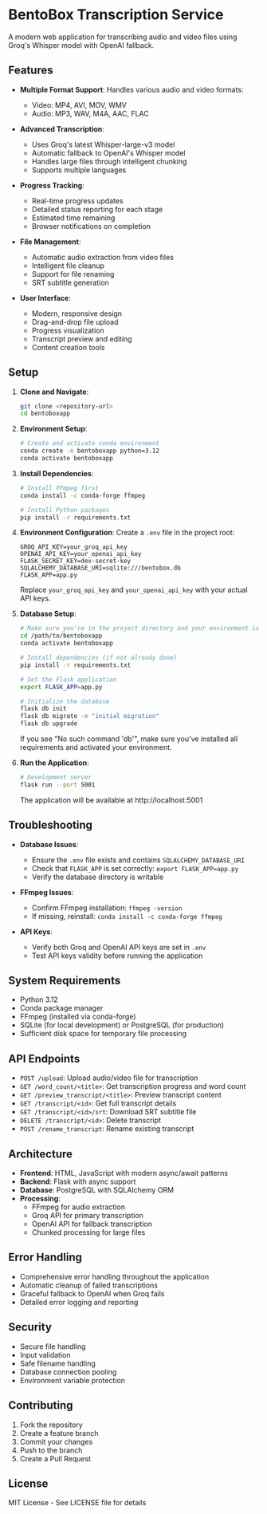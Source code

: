 # BentoBox Transcription Service

A modern web application for transcribing audio and video files using Groq's Whisper model with OpenAI fallback.

## Features

- **Multiple Format Support**: Handles various audio and video formats:

  - Video: MP4, AVI, MOV, WMV
  - Audio: MP3, WAV, M4A, AAC, FLAC

- **Advanced Transcription**:

  - Uses Groq's latest Whisper-large-v3 model
  - Automatic fallback to OpenAI's Whisper model
  - Handles large files through intelligent chunking
  - Supports multiple languages

- **Progress Tracking**:

  - Real-time progress updates
  - Detailed status reporting for each stage
  - Estimated time remaining
  - Browser notifications on completion

- **File Management**:

  - Automatic audio extraction from video files
  - Intelligent file cleanup
  - Support for file renaming
  - SRT subtitle generation

- **User Interface**:
  - Modern, responsive design
  - Drag-and-drop file upload
  - Progress visualization
  - Transcript preview and editing
  - Content creation tools

## Setup

1. **Clone and Navigate**:

   ```bash
   git clone <repository-url>
   cd bentoboxapp
   ```

2. **Environment Setup**:

   ```bash
   # Create and activate conda environment
   conda create -n bentoboxapp python=3.12
   conda activate bentoboxapp
   ```

3. **Install Dependencies**:

   ```bash
   # Install FFmpeg first
   conda install -c conda-forge ffmpeg

   # Install Python packages
   pip install -r requirements.txt
   ```

4. **Environment Configuration**:
   Create a `.env` file in the project root:

   ```env
   GROQ_API_KEY=your_groq_api_key
   OPENAI_API_KEY=your_openai_api_key
   FLASK_SECRET_KEY=dev-secret-key
   SQLALCHEMY_DATABASE_URI=sqlite:///bentobox.db
   FLASK_APP=app.py
   ```

   Replace `your_groq_api_key` and `your_openai_api_key` with your actual API keys.

5. **Database Setup**:

   ```bash
   # Make sure you're in the project directory and your environment is activated
   cd /path/to/bentoboxapp
   conda activate bentoboxapp

   # Install dependencies (if not already done)
   pip install -r requirements.txt

   # Set the Flask application
   export FLASK_APP=app.py

   # Initialize the database
   flask db init
   flask db migrate -m "initial migration"
   flask db upgrade
   ```

   If you see "No such command 'db'", make sure you've installed all requirements and activated your environment.

6. **Run the Application**:
   ```bash
   # Development server
   flask run --port 5001
   ```
   The application will be available at http://localhost:5001

## Troubleshooting

- **Database Issues**:

  - Ensure the `.env` file exists and contains `SQLALCHEMY_DATABASE_URI`
  - Check that `FLASK_APP` is set correctly: `export FLASK_APP=app.py`
  - Verify the database directory is writable

- **FFmpeg Issues**:

  - Confirm FFmpeg installation: `ffmpeg -version`
  - If missing, reinstall: `conda install -c conda-forge ffmpeg`

- **API Keys**:
  - Verify both Groq and OpenAI API keys are set in `.env`
  - Test API keys validity before running the application

## System Requirements

- Python 3.12
- Conda package manager
- FFmpeg (installed via conda-forge)
- SQLite (for local development) or PostgreSQL (for production)
- Sufficient disk space for temporary file processing

## API Endpoints

- `POST /upload`: Upload audio/video file for transcription
- `GET /word_count/<title>`: Get transcription progress and word count
- `GET /preview_transcript/<title>`: Preview transcript content
- `GET /transcript/<id>`: Get full transcript details
- `GET /transcript/<id>/srt`: Download SRT subtitle file
- `DELETE /transcript/<id>`: Delete transcript
- `POST /rename_transcript`: Rename existing transcript

## Architecture

- **Frontend**: HTML, JavaScript with modern async/await patterns
- **Backend**: Flask with async support
- **Database**: PostgreSQL with SQLAlchemy ORM
- **Processing**:
  - FFmpeg for audio extraction
  - Groq API for primary transcription
  - OpenAI API for fallback transcription
  - Chunked processing for large files

## Error Handling

- Comprehensive error handling throughout the application
- Automatic cleanup of failed transcriptions
- Graceful fallback to OpenAI when Groq fails
- Detailed error logging and reporting

## Security

- Secure file handling
- Input validation
- Safe filename handling
- Database connection pooling
- Environment variable protection

## Contributing

1. Fork the repository
2. Create a feature branch
3. Commit your changes
4. Push to the branch
5. Create a Pull Request

## License

MIT License - See LICENSE file for details
